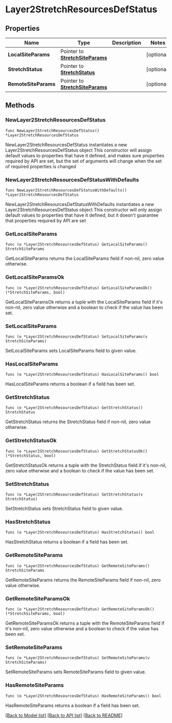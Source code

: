 # Layer2StretchResourcesDefStatus

## Properties

Name | Type | Description | Notes
------------ | ------------- | ------------- | -------------
**LocalSiteParams** | Pointer to [**StretchSiteParams**](StretchSiteParams.md) |  | [optional] 
**StretchStatus** | Pointer to [**StretchStatus**](StretchStatus.md) |  | [optional] 
**RemoteSiteParams** | Pointer to [**StretchSiteParams**](StretchSiteParams.md) |  | [optional] 

## Methods

### NewLayer2StretchResourcesDefStatus

`func NewLayer2StretchResourcesDefStatus() *Layer2StretchResourcesDefStatus`

NewLayer2StretchResourcesDefStatus instantiates a new Layer2StretchResourcesDefStatus object
This constructor will assign default values to properties that have it defined,
and makes sure properties required by API are set, but the set of arguments
will change when the set of required properties is changed

### NewLayer2StretchResourcesDefStatusWithDefaults

`func NewLayer2StretchResourcesDefStatusWithDefaults() *Layer2StretchResourcesDefStatus`

NewLayer2StretchResourcesDefStatusWithDefaults instantiates a new Layer2StretchResourcesDefStatus object
This constructor will only assign default values to properties that have it defined,
but it doesn't guarantee that properties required by API are set

### GetLocalSiteParams

`func (o *Layer2StretchResourcesDefStatus) GetLocalSiteParams() StretchSiteParams`

GetLocalSiteParams returns the LocalSiteParams field if non-nil, zero value otherwise.

### GetLocalSiteParamsOk

`func (o *Layer2StretchResourcesDefStatus) GetLocalSiteParamsOk() (*StretchSiteParams, bool)`

GetLocalSiteParamsOk returns a tuple with the LocalSiteParams field if it's non-nil, zero value otherwise
and a boolean to check if the value has been set.

### SetLocalSiteParams

`func (o *Layer2StretchResourcesDefStatus) SetLocalSiteParams(v StretchSiteParams)`

SetLocalSiteParams sets LocalSiteParams field to given value.

### HasLocalSiteParams

`func (o *Layer2StretchResourcesDefStatus) HasLocalSiteParams() bool`

HasLocalSiteParams returns a boolean if a field has been set.

### GetStretchStatus

`func (o *Layer2StretchResourcesDefStatus) GetStretchStatus() StretchStatus`

GetStretchStatus returns the StretchStatus field if non-nil, zero value otherwise.

### GetStretchStatusOk

`func (o *Layer2StretchResourcesDefStatus) GetStretchStatusOk() (*StretchStatus, bool)`

GetStretchStatusOk returns a tuple with the StretchStatus field if it's non-nil, zero value otherwise
and a boolean to check if the value has been set.

### SetStretchStatus

`func (o *Layer2StretchResourcesDefStatus) SetStretchStatus(v StretchStatus)`

SetStretchStatus sets StretchStatus field to given value.

### HasStretchStatus

`func (o *Layer2StretchResourcesDefStatus) HasStretchStatus() bool`

HasStretchStatus returns a boolean if a field has been set.

### GetRemoteSiteParams

`func (o *Layer2StretchResourcesDefStatus) GetRemoteSiteParams() StretchSiteParams`

GetRemoteSiteParams returns the RemoteSiteParams field if non-nil, zero value otherwise.

### GetRemoteSiteParamsOk

`func (o *Layer2StretchResourcesDefStatus) GetRemoteSiteParamsOk() (*StretchSiteParams, bool)`

GetRemoteSiteParamsOk returns a tuple with the RemoteSiteParams field if it's non-nil, zero value otherwise
and a boolean to check if the value has been set.

### SetRemoteSiteParams

`func (o *Layer2StretchResourcesDefStatus) SetRemoteSiteParams(v StretchSiteParams)`

SetRemoteSiteParams sets RemoteSiteParams field to given value.

### HasRemoteSiteParams

`func (o *Layer2StretchResourcesDefStatus) HasRemoteSiteParams() bool`

HasRemoteSiteParams returns a boolean if a field has been set.


[[Back to Model list]](../README.md#documentation-for-models) [[Back to API list]](../README.md#documentation-for-api-endpoints) [[Back to README]](../README.md)


